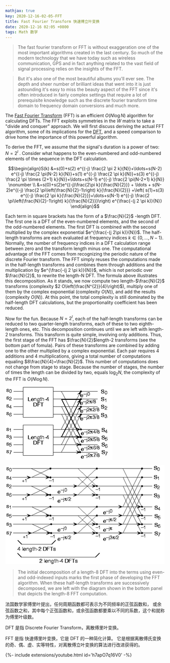 ```yaml
---
mathjax: true
key: 2020-12-16-02-05-FFT
title: Fast Fourier Transform 快速傅立叶变换
date: 2020-12-16 02:05 +0800
tags: Math 数学
---
```


> The fast fourier transform or FFT is without exaggeration one of the most important algorithms created in the last century. So much of the modern technology that we have today such as wireless communication, GPS and in fact anything related to the vast field of signal processing relies on the insights of the FFT.

> But it's also one of the most beautiful albums you'll ever see. The depth and sheer number of brilliant ideas that went into it is just astounding it's easy to miss the beauty aspect of the FFT since it's often introduced in fairly complex settings that require a lot of prerequisite knowledge such as the discrete fourier transform time domain to frequency domain conversions and much more.

The [Fast Fourier Transform](https://eng.libretexts.org/Bookshelves/Electrical_Engineering/Signal_Processing_and_Modeling/Book%3A_Signals_and_Systems_(Baraniuk_et_al.)/13%3A_Capstone_Signal_Processing_Topics/13.02%3A_The_Fast_Fourier_Transform_(FFT)) (FFT) is an efficient $O(N \log N)$ algorithm for calculating DFTs. The FFT exploits symmetries in the $W$ matrix to take a "divide and conquer" approach. We will first discuss deriving the actual FFT algorithm, some of its implications for the [DFT](https://cnx.org/contents/d2CEAGW5@15.4:nkErv5ik#eqn1), and a speed comparison to drive home the importance of this powerful algorithm.

To derive the FFT, we assume that the signal's duration is a power of two:  $N=2^l$ . Consider what happens to the even-numbered and odd-numbered elements of the sequence in the DFT calculation.

$$\begin{align}S(k) &=s(0)+s(2) e^{(-j) \frac{2 \pi 2 k}{N}}+\ldots+s(N-2) e^{(-j) \frac{2 \pi(N-2) k}{N}}+s(1) e^{(-j) \frac{2 \pi k}{N}}+s(3) e^{(-j) \frac{2 \pi \times (2+1) k}{N}}+\ldots+s(N-1) e^{(-j) \frac{2 \pi(N-2+1) k}{N}} \nonumber \\ &=s(0)+s(2)e^{(-j)\frac{2\pi k}{\frac{N}{2}}} + \ldots + s(N-2)e^{(-j) \frac{2 \pi\left(\frac{N}{2}-1\right) k}{\frac{N}{2}}} +\left( s(1)+s(3) e^{(-j) \frac{2 \pi k}{\frac{N}{2}}}+\dots+s(N-1) e^{(-j) \frac{2 \pi\left(\frac{N}{2}-1\right) k}{\frac{N}{2}}}\right) e^{\frac{-(j 2 \pi k)}{N}} \end{align}$$

Each term in square brackets has the form of a $\frac{N}{2}$ -length DFT. The first one is a DFT of the even-numbered elements, and the second of the odd-numbered elements. The first DFT is combined with the second multiplied by the complex exponential $e^{\frac{-(j 2\pi k)}{N}}$. The half-length transforms are each evaluated at frequency indices $k \in\{0, \ldots, N-1\}$. Normally, the number of frequency indices in a DFT calculation range between zero and the transform length minus one. The computational advantage of the FFT comes from recognizing the periodic nature of the discrete Fourier transform. The FFT simply reuses the computations made in the half-length transforms and combines them through additions and the multiplication by $e^{\frac{-(j 2 \pi k)}{N}}$, which is not periodic over $\frac{N}{2}$, to rewrite the length-N DFT. The formula above illustrates this decomposition. As it stands, we now compute two length-$\frac{N}{2}$ transforms (complexity $2 O\left(\frac{N^{2}}{4}\right)$), multiply one of them by the complex exponential (complexity $O(N)$), and add the results (complexity $O(N)$). At this point, the total complexity is still dominated by the half-length DFT calculations, but the proportionality coefficient has been reduced.

Now for the fun. Because $N=2^l$, each of the half-length transforms can be reduced to two quarter-length transforms, each of these to two eighth-length ones, etc. This decomposition continues until we are left with length-2 transforms. This transform is quite simple, involving only additions. Thus, the first stage of the FFT has $\frac{N}{2}$length-2 transforms (see the bottom part of fomula). Pairs of these transforms are combined by adding one to the other multiplied by a complex exponential. Each pair requires 4 additions and 4 multiplications, giving a total number of computations equaling $8\frac{N}{4}=\frac{N}{2}$. This number of computations does not change from stage to stage. Because the number of stages, the number of times the length can be divided by two, equals $\log_2 N$, the complexity of the FFT is $O(N \log N)$.

![Figure 1](/assets/images/dft1.jpg)

![Figure 2](/assets/images/dft2.jpg)

> The initial decomposition of a length-8 DFT into the terms using even- and odd-indexed inputs marks the first phase of developing the FFT algorithm. When these half-length transforms are successively decomposed, we are left with the diagram shown in the bottom panel that depicts the length-8 FFT computation.

法国数学家傅里叶提出，任何周期函数都可表示为不同频率的正弦函数和，
或余弦函数之和，其中每个正弦函数和，或余弦函数都要乘以不同的系数，这个和就称为傅里叶级数。

DFT 是指 Discrete Fourier Transform，离散傅里叶变换。

FFT 是指 快速傅里叶变换，它是 DFT 的一种简化计算。
它是根据离散傅氏变换的奇、偶、虚、实等特性，对离散傅立叶变换的算法进行改进获得的。

<div>{%- include extensions/youtube.html id='h7apO7q16V0' -%}</div>

<!--more-->
